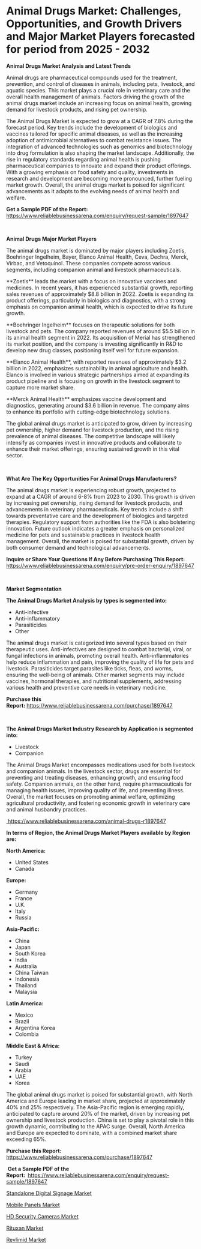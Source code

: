 <p><h1>Animal Drugs Market: Challenges, Opportunities, and Growth Drivers and Major Market Players forecasted for period from 2025 - 2032</h1></p><p><strong>Animal Drugs Market Analysis and Latest Trends</strong></p>
<p><p>Animal drugs are pharmaceutical compounds used for the treatment, prevention, and control of diseases in animals, including pets, livestock, and aquatic species. This market plays a crucial role in veterinary care and the overall health management of animals. Factors driving the growth of the animal drugs market include an increasing focus on animal health, growing demand for livestock products, and rising pet ownership.</p><p>The Animal Drugs Market is expected to grow at a CAGR of 7.8% during the forecast period. Key trends include the development of biologics and vaccines tailored for specific animal diseases, as well as the increasing adoption of antimicrobial alternatives to combat resistance issues. The integration of advanced technologies such as genomics and biotechnology into drug formulation is also shaping the market landscape. Additionally, the rise in regulatory standards regarding animal health is pushing pharmaceutical companies to innovate and expand their product offerings. With a growing emphasis on food safety and quality, investments in research and development are becoming more pronounced, further fueling market growth. Overall, the animal drugs market is poised for significant advancements as it adapts to the evolving needs of animal health and welfare.</p></p>
<p><strong>Get a Sample PDF of the Report:&nbsp;</strong> <a href="https://www.reliablebusinessarena.com/enquiry/request-sample/1897647?utm_campaign=2217&utm_medium=2&utm_source=Github&utm_content=ia&utm_term=08032025&utm_id=animal-drugs">https://www.reliablebusinessarena.com/enquiry/request-sample/1897647</a></p>
<p>&nbsp;</p>
<p><strong>Animal Drugs Major Market Players</strong></p>
<p><p>The animal drugs market is dominated by major players including Zoetis, Boehringer Ingelheim, Bayer, Elanco Animal Health, Ceva, Dechra, Merck, Virbac, and Vetoquinol. These companies compete across various segments, including companion animal and livestock pharmaceuticals.</p><p>**Zoetis** leads the market with a focus on innovative vaccines and medicines. In recent years, it has experienced substantial growth, reporting sales revenues of approximately $8.8 billion in 2022. Zoetis is expanding its product offerings, particularly in biologics and diagnostics, with a strong emphasis on companion animal health, which is expected to drive its future growth.</p><p>**Boehringer Ingelheim** focuses on therapeutic solutions for both livestock and pets. The company reported revenues of around $5.5 billion in its animal health segment in 2022. Its acquisition of Merial has strengthened its market position, and the company is investing significantly in R&D to develop new drug classes, positioning itself well for future expansion.</p><p>**Elanco Animal Health**, with reported revenues of approximately $3.2 billion in 2022, emphasizes sustainability in animal agriculture and health. Elanco is involved in various strategic partnerships aimed at expanding its product pipeline and is focusing on growth in the livestock segment to capture more market share.</p><p>**Merck Animal Health** emphasizes vaccine development and diagnostics, generating around $3.6 billion in revenue. The company aims to enhance its portfolio with cutting-edge biotechnology solutions.</p><p>The global animal drugs market is anticipated to grow, driven by increasing pet ownership, higher demand for livestock production, and the rising prevalence of animal diseases. The competitive landscape will likely intensify as companies invest in innovative products and collaborate to enhance their market offerings, ensuring sustained growth in this vital sector.</p></p>
<p>&nbsp;</p>
<p><strong>What Are The Key Opportunities For Animal Drugs Manufacturers?</strong></p>
<p><p>The animal drugs market is experiencing robust growth, projected to expand at a CAGR of around 6-8% from 2023 to 2030. This growth is driven by increasing pet ownership, rising demand for livestock products, and advancements in veterinary pharmaceuticals. Key trends include a shift towards preventative care and the development of biologics and targeted therapies. Regulatory support from authorities like the FDA is also bolstering innovation. Future outlook indicates a greater emphasis on personalized medicine for pets and sustainable practices in livestock health management. Overall, the market is poised for substantial growth, driven by both consumer demand and technological advancements.</p></p>
<p><strong>Inquire or Share Your Questions If Any Before Purchasing This Report:</strong> <a href="https://www.reliablebusinessarena.com/enquiry/pre-order-enquiry/1897647?utm_campaign=2217&utm_medium=2&utm_source=Github&utm_content=ia&utm_term=08032025&utm_id=animal-drugs">https://www.reliablebusinessarena.com/enquiry/pre-order-enquiry/1897647</a></p>
<p>&nbsp;</p>
<p><strong>Market Segmentation</strong></p>
<p><strong>The Animal Drugs Market Analysis by types is segmented into:</strong></p>
<p><ul><li>Anti-infective</li><li>Anti-inflammatory</li><li>Parasiticides</li><li>Other</li></ul></p>
<p><p>The animal drugs market is categorized into several types based on their therapeutic uses. Anti-infectives are designed to combat bacterial, viral, or fungal infections in animals, promoting overall health. Anti-inflammatories help reduce inflammation and pain, improving the quality of life for pets and livestock. Parasiticides target parasites like ticks, fleas, and worms, ensuring the well-being of animals. Other market segments may include vaccines, hormonal therapies, and nutritional supplements, addressing various health and preventive care needs in veterinary medicine.</p></p>
<p><strong>Purchase this Report:&nbsp;</strong><a href="https://www.reliablebusinessarena.com/purchase/1897647?utm_campaign=2217&utm_medium=2&utm_source=Github&utm_content=ia&utm_term=08032025&utm_id=animal-drugs">https://www.reliablebusinessarena.com/purchase/1897647</a></p>
<p>&nbsp;</p>
<p><strong>The Animal Drugs Market Industry Research by Application is segmented into:</strong></p>
<p><ul><li>Livestock</li><li>Companion</li></ul></p>
<p><p>The Animal Drugs Market encompasses medications used for both livestock and companion animals. In the livestock sector, drugs are essential for preventing and treating diseases, enhancing growth, and ensuring food safety. Companion animals, on the other hand, require pharmaceuticals for managing health issues, improving quality of life, and preventing illness. Overall, the market focuses on promoting animal welfare, optimizing agricultural productivity, and fostering economic growth in veterinary care and animal husbandry practices.</p></p>
<p><a href="https://www.reliablebusinessarena.com/animal-drugs-r1897647?utm_campaign=2217&utm_medium=2&utm_source=Github&utm_content=ia&utm_term=08032025&utm_id=animal-drugs">&nbsp;https://www.reliablebusinessarena.com/animal-drugs-r1897647</a></p>
<p><strong>In terms of Region, the Animal Drugs Market Players available by Region are:</strong></p>
<p>
    <p> <strong> North America: </strong>
        <ul>
            <li>United States</li>
            <li>Canada</li>
        </ul>
        </p> 
    <p> <strong> Europe: </strong>
        <ul>
            <li>Germany</li>
            <li>France</li>
            <li>U.K.</li>
            <li>Italy</li>
            <li>Russia</li>
        </ul>
        </p> 
    <p> <strong> Asia-Pacific: </strong>
        <ul>
            <li>China</li>
            <li>Japan</li>
            <li>South Korea</li>
            <li>India</li>
            <li>Australia</li>
            <li>China Taiwan</li>
            <li>Indonesia</li>
            <li>Thailand</li>
            <li>Malaysia</li>
        </ul>
        </p> 
    <p> <strong> Latin America: </strong>
        <ul>
            <li>Mexico</li>
            <li>Brazil</li>
            <li>Argentina Korea</li>
            <li>Colombia</li>
        </ul>
        </p> 
    <p> <strong> Middle East & Africa: </strong>
        <ul>
            <li>Turkey</li>
            <li>Saudi</li>
            <li>Arabia</li>
            <li>UAE</li>
            <li>Korea</li>
        </ul>
    </p>
    </p>
<p><p>The global animal drugs market is poised for substantial growth, with North America and Europe leading in market share, projected at approximately 40% and 25% respectively. The Asia-Pacific region is emerging rapidly, anticipated to capture around 20% of the market, driven by increasing pet ownership and livestock production. China is set to play a pivotal role in this growth dynamic, contributing to the APAC surge. Overall, North America and Europe are expected to dominate, with a combined market share exceeding 65%.</p></p>
<p><strong>Purchase this Report: </strong><a href="https://www.reliablebusinessarena.com/purchase/1897647?utm_campaign=2217&utm_medium=2&utm_source=Github&utm_content=ia&utm_term=08032025&utm_id=animal-drugs">https://www.reliablebusinessarena.com/purchase/1897647</a></p>
<p>&nbsp;<strong>Get a Sample PDF of the Report:&nbsp;&nbsp;</strong><a href="https://www.reliablebusinessarena.com/enquiry/request-sample/1897647?utm_campaign=2217&utm_medium=2&utm_source=Github&utm_content=ia&utm_term=08032025&utm_id=animal-drugs">https://www.reliablebusinessarena.com/enquiry/request-sample/1897647</a></p>
<p><strong></strong></p>
<p><p><a href="https://www.linkedin.com/pulse/market-demand-revenue-growth-standalone-digital-signage-102-mhhvf?utm_campaign=2217&utm_medium=2&utm_source=Github&utm_content=ia&utm_term=08032025&utm_id=animal-drugs">Standalone Digital Signage Market</a></p><p><a href="https://www.linkedin.com/pulse/mobile-panels-market-transformation-comparative-analysis-2025-2032-32fmf?utm_campaign=2217&utm_medium=2&utm_source=Github&utm_content=ia&utm_term=08032025&utm_id=animal-drugs">Mobile Panels Market</a></p><p><a href="https://www.linkedin.com/pulse/global-hd-security-cameras-market-trends-innovations-forward-looking-zpmlf?utm_campaign=2217&utm_medium=2&utm_source=Github&utm_content=ia&utm_term=08032025&utm_id=animal-drugs">HD Security Cameras Market</a></p><p><a href="https://github.com/kocssequen/Market-Research-Report-List-1/blob/main/rituxan-market.md?utm_campaign=2217&utm_medium=2&utm_source=Github&utm_content=ia&utm_term=08032025&utm_id=animal-drugs">Rituxan Market</a></p><p><a href="https://github.com/keeniielokl/Market-Research-Report-List-1/blob/main/revlimid-market.md?utm_campaign=2217&utm_medium=2&utm_source=Github&utm_content=ia&utm_term=08032025&utm_id=animal-drugs">Revlimid Market</a></p></p>